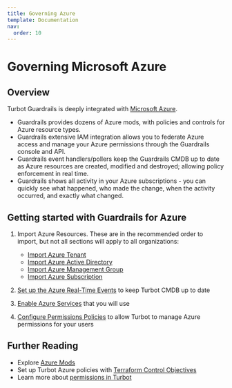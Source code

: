 ```yaml
---
title: Governing Azure
template: Documentation
nav:
  order: 10
---
```


# Governing Microsoft Azure

## Overview

Turbot Guardrails is deeply integrated with
[Microsoft Azure](https://azure.microsoft.com/).

- Guardrails  provides dozens of Azure mods, with policies and controls for Azure
  resource types.
- Guardrails extensive IAM integration allows you to federate Azure access and
  manage your Azure permissions through the Guardrails console and API.
- Guardrails  event handlers/pollers keep the Guardrails CMDB up to date as Azure resources are
  created, modified and destroyed; allowing policy enforcement in real time.
- Guardrails  shows all activity in your Azure subscriptions - you can quickly see
  what happened, who made the change, when the activity occurred, and exactly
  what changed.

## Getting started with Guardrails  for Azure

1. Import Azure Resources. These are in the recommended order to import, but not
   all sections will apply to all organizations:

   - [Import Azure Tenant](integrations/azure/import/tenant)
   - [Import Azure Active Directory](integrations/azure/import/active-directory)
   - [Import Azure Management Group](integrations/azure/import/management-group)
   - [Import Azure Subscription](integrations/azure/import/subscription)

2. [Set up the Azure Real-Time Events](integrations/azure/real-time-events) to keep Turbot
   CMDB up to date
3. [Enable Azure Services](integrations/azure/services) that you will use
4. [Configure Permissions Policies](integrations/azure/permissions) to allow Turbot to manage
   Azure permissions for your users

## Further Reading

- Explore [Azure Mods](mods/)
- Set up Turbot Azure policies with
  [Terraform Control Objectives](https://github.com/turbot/guardrails-samples/tree/master/control_objectives)
- Learn more about [permissions in Turbot](concepts/iam/permissions)

